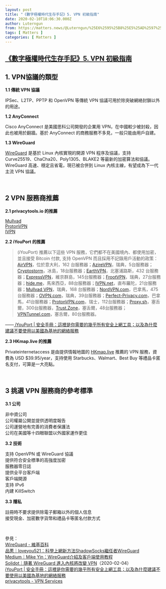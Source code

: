 ```yaml
---
layout: post
title: "《數字極權時代生存手記》5. VPN 初級指南"
date: 2020-02-10T18:06:30.000Z
author: Luterngun
from: https://matters.news/@Luterngun/%25E6%2595%25B8%25E5%25AD%2597%25E6%25A5%25B5%25E6%25AC%258A%25E6%2599%2582%25E4%25BB%25A3%25E7%2594%259F%25E5%25AD%2598%25E6%2589%258B%25E8%25A8%2598-5-vpn-%25E5%2588%259D%25E7%25B4%259A%25E6%258C%2587%25E5%258D%2597-bafyreiargqmimt5azy22rvpqudet7atchs34kwmhiihsghgjy2d2w22ve4
tags: [ Matters ]
categories: [ Matters ]
---
```

<!--1581357990000-->
[《數字極權時代生存手記》5. VPN 初級指南](https://matters.news/@Luterngun/%25E6%2595%25B8%25E5%25AD%2597%25E6%25A5%25B5%25E6%25AC%258A%25E6%2599%2582%25E4%25BB%25A3%25E7%2594%259F%25E5%25AD%2598%25E6%2589%258B%25E8%25A8%2598-5-vpn-%25E5%2588%259D%25E7%25B4%259A%25E6%258C%2587%25E5%258D%2597-bafyreiargqmimt5azy22rvpqudet7atchs34kwmhiihsghgjy2d2w22ve4)
------

<div>
<h2><strong>1. VPN協議的類型</strong></h2><p><strong>1.1 傳統 VPN 協議</strong></p><p><strong> </strong>IPSec、L2TP、PPTP 和 OpenVPN 等傳統 VPN 協議可用於除突破網絡封鎖以外的用途。</p><p><strong>1.2 AnyConnect</strong></p><p>Cisco AnyConnect 是美國思科公司開發的企業用 VPN，在中國較少被封殺，因此也被用於翻牆。基於 AnyConnect 的商務服務不多見，一般只能由用戶自建。</p><p><strong>1.3 WireGuard</strong></p><p><a href="https://www.wireguard.com/" target="_blank">WireGuard</a> 是基於 Linux 內核實現的開源 VPN 程序及協議，支持 Curve25519、ChaCha20、Poly1305、BLAKE2 等最新的加密算法和協議。WireGuard 高速、穩定且省電，現已被合併到 Linux 內核主線，有望成為下一代主流 VPN 協議。</p><p><br></p><h2><strong>2 VPN 服務商推薦</strong></h2><p><strong>2.1 privacytools.io 的推薦</strong> </p><p><a href="https://mullvad.net/" target="_blank">Mullvad</a> <a href="https://protonvpn.com/" target="_blank"><br class="smart">ProtonVPN</a> <a href="https://www.ivpn.net/" target="_blank"><br class="smart">IVPN</a></p><p><strong>2.2 iYouPort 的推薦</strong></p><blockquote>(iYouPort) 推薦以下這些 VPN 服務，它們都不在美國境內、都使用加密，並且接受 Bitcoin 付款, 支持 OpenVPN 而且採用不記錄用戶活動的政策： <a href="https://airvpn.org/" target="_blank">AirVPN</a>，位於意大利，162 台服務器；<a href="https://www.azirevpn.com/" target="_blank">AzireVPN</a>，瑞典，5台服務器；<a href="https://cryptostorm.is/" target="_blank">Cryptostorm</a>，冰島，18台服務器；<a href="http://www.earthvpn.com/" target="_blank">EarthVPN</a>，北塞浦路斯，432 台服務器；<a href="https://www.expressvpn.com/" target="_blank">ExpressVPN</a>，維京群島，145台服務器；<a href="https://www.frootvpn.com/" target="_blank">FrootVPN</a>，瑞典，27台服務器；<a href="https://hide.me/" target="_blank">hide.me</a>，馬來西亞，88台服務器；<a href="https://www.ivpn.net/" target="_blank">IVPN.net</a>，直布羅陀，21台服務器；<a href="https://mullvad.net/" target="_blank">Mullvad VPN</a>，瑞典，168 台服務器；<a href="https://nordvpn.com/" target="_blank">NordVPN.com</a>，巴拿馬，475台服務器；<a href="https://www.ovpn.com/" target="_blank">OVPN.com</a>，瑞典，39台服務器；<a href="https://www.perfect-privacy.com/" target="_blank">Perfect-Privacy.com</a>，巴拿馬，41台服務器；<a href="https://protonvpn.com/" target="_blank">ProtonVPN.com</a>，瑞士，112台服務器；<a href="https://proxy.sh/" target="_blank">Proxy.sh</a>，塞舌爾，300台服務器，<a href="https://trust.zone/" target="_blank">Trust.Zone</a>，塞舌爾，48台服務器；<a href="https://vpntunnel.com/" target="_blank">VPNTunnel.com</a>，塞舌爾，80台服務器。</blockquote><p>——<a href="https://steemit.com/life/@iyouport/7nfymr" target="_blank"> iYouPort | 安全手冊：這裡是你需要的幾乎所有安全上網工具；以及為什麼建議不要使用以美國為基地的網絡服務</a></p><p><strong>2.3 HKmap.live 的推薦</strong></p><p>Privateinternetaccess 是由提供情報地圖的 <a href="https://t.me/hkmaplive" target="_blank">HKmap.live</a> 推薦的 VPN 服務，資費為 USD $39.95/year，支持使用 Starbucks、Walmart、Best Buy 等禮品卡匿名支付，可算是一大亮點。</p><p><br></p><h2><strong>3 挑選 VPN 服務商的參考標準</strong></h2><p><strong>3.1 公司</strong> </p><p>非中資公司 <br class="smart">公司權屬公開並提供透明度報告 <br class="smart">公司運營地有完善的消費者保護法 <br class="smart">公司在美國等十四眼聯盟以外國家運作更佳</p><p><strong>3.2 技術</strong> <br class="smart"></p><p>支持 OpenVPN 或 WireGuard 協議 <br class="smart">提供符合安全標準的高強度加密 <br class="smart">服務器零日誌 <br class="smart">提供全平台客戶端 <br class="smart">客戶端開源 <br class="smart">支持 IPv6 <br class="smart">内建 KillSwitch</p><p><strong>3.3 隱私</strong> </p><p>註冊時不要求提供除電子郵箱以外的個人信息 <br class="smart">接受現金、加密數字貨幣和禮品卡等匿名付款方式</p><p><br></p><p>參見： <a href="https://zh.wikipedia.org/zh-hk/WireGuard" target="_blank"><br class="smart">WireGuard - 維基百科</a> <a href="https://pincong.rocks/article/5489" target="_blank"><br class="smart">品蔥｜loveyou521：科學上網新方法ShadowSocks繼任者WireGuard</a> <a href="https://medium.com/@xtarin/wireguard%E4%BB%8B%E7%BB%8D%E5%8F%8A%E5%AE%A2%E6%88%B7%E7%AB%AF%E4%BD%BF%E7%94%A8%E6%95%99%E7%A8%8B-2ae1eb4bf670" target="_blank"><br class="smart">Medium｜Mike Yin：WireGuard介紹及客戶端使用教程</a> <a href="https://www.solidot.org/story?sid=63416" target="_blank"><br class="smart">Solidot｜隨著 WireGuard 進入內核將改變 VPN</a>（2020-02-04） <a href="https://steemit.com/life/@iyouport/7nfymr" target="_blank"><br class="smart">iYouPort | 安全手冊：這裡是你需要的幾乎所有安全上網工具；以及為什麼建議不要使用以美國為基地的網絡服務</a> <a href="https://www.privacytools.io/providers/vpn/" target="_blank"><br class="smart">privacytools - VPN Services</a></p>
</div>
